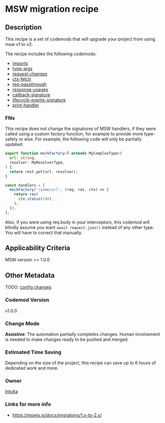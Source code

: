 # MSW migration recipe

## Description

This recipe is a set of codemods that will upgrade your project from using msw v1 to v2.

The recipe includes the following codemods:

-   [imports](https://github.com/intuita-inc/codemod-registry/tree/main/msw/2/imports)
-   [type-args](https://github.com/intuita-inc/codemod-registry/tree/main/msw/2/type-args)
-   [request-changes](https://github.com/intuita-inc/codemod-registry/tree/main/msw/2/request-changes)
-   [ctx-fetch](https://github.com/intuita-inc/codemod-registry/tree/main/msw/2/ctx-fetch)
-   [req-passthrough](https://github.com/intuita-inc/codemod-registry/tree/main/msw/2/req-passthrough)
-   [response-usages](https://github.com/intuita-inc/codemod-registry/tree/main/msw/2/response-usages)
-   [callback-signature](https://github.com/intuita-inc/codemod-registry/tree/main/msw/2/callback-signature)
-   [lifecycle-events-signature](https://github.com/intuita-inc/codemod-registry/tree/main/msw/2/lifecycle-events-signature)
-   [print-handler](https://github.com/intuita-inc/codemod-registry/tree/main/msw/2/print-handler)

### FNs
This recipe does not change the signatures of MSW handlers, if they were called using a custom factory function, for example to provide more type-safety or else. For example, the following code will only be partially updated:

```ts
export function mockFactory<T extends MyComplexType>(
  url: string,
  resolver: MyResolverType,
) {
  return rest.get(url, resolver);
}

const handlers = [
  mockFactory('/some/url', (req, res, ctx) => {
    return res(
      ctx.status(200),
    );
  }),
];
```

Also, if you were using req.body in your interceptors, this codemod will blindly assume you want `await request.json()` instead of any other type. You will have to correct that manually.

## Applicability Criteria

MSW version >= 1.0.0

## Other Metadata

TODO: [config changes](https://mswjs.io/docs/migrations/1.x-to-2.x/#frequent-issues)

### Codemod Version

v1.0.0

### Change Mode

**Assistive**: The automation partially completes changes. Human involvement is needed to make changes ready to be pushed and merged.

### Estimated Time Saving

Depending on the size of the project, this recipe can save up to 6 hours of dedicated work and more.

### Owner

[Intuita](https://github.com/intuita-inc)

### Links for more info

-   https://mswjs.io/docs/migrations/1.x-to-2.x/
